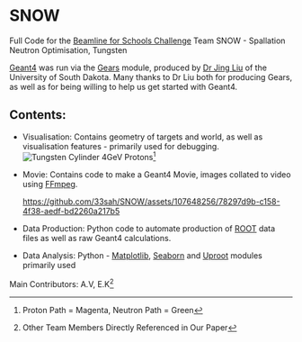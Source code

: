 # SNOW
Full Code for the [Beamline for Schools Challenge](https://beamlineforschools.cern/ )
Team SNOW - Spallation Neutron Optimisation, Tungsten

[Geant4](https://geant4.web.cern.ch/) was run via the [Gears](https://github.com/jintonic/gears) module, produced by [Dr Jing Liu](https://www.youtube.com/channel/UCQd4wp1ehUPXVHLjqYAMR3g) of the University of South Dakota. 
Many thanks to Dr Liu both for producing Gears, as well as for being willing to help us get started with Geant4.
  
## Contents:
- Visualisation: Contains geometry of targets and world, as well as visualisation features - primarily used for debugging.
    ![Tungsten Cylinder 4GeV Protons](https://github.com/33sah/SNOW/assets/107648256/fbf3b6be-5da4-4976-8914-93c33383426a)[^1]
- Movie: Contains code to make a Geant4 Movie, images collated to video using [FFmpeg](https://ffmpeg.org/).

  https://github.com/33sah/SNOW/assets/107648256/78297d9b-c158-4f38-aedf-bd2260a217b5
  
- Data Production: Python code to automate production of [ROOT](https://root.cern/) data files as well as raw Geant4 calculations.
- Data Analysis: Python - [Matplotlib](https://matplotlib.org/), [Seaborn](https://seaborn.pydata.org/) and [Uproot](https://uproot.readthedocs.io/) modules primarily used

Main Contributors: A.V, E.K[^2]

[^1]: Proton Path = Magenta, Neutron Path = Green
[^2]: Other Team Members Directly Referenced in Our Paper
